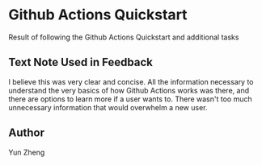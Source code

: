 # Github Actions Quickstart

Result of following the Github Actions Quickstart and additional tasks

## Text Note Used in Feedback

I believe this was very clear and concise. All the information necessary to understand the very basics of how Github Actions works was there, and there are options to learn more if a user wants to. There wasn't too much unnecessary information that would overwhelm a new user.

## Author

Yun Zheng
